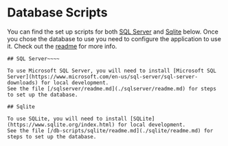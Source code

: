 # Database Scripts

You can find the set up scripts for both [SQL Server](#sql-server) and [Sqlite](#sqlite) below. 
Once you chose the database to use you need to configure the application to use it.
Check out the [readme](../README.md) for more info.
~~~~
## SQL Server~~~~

To use Microsoft SQL Server, you will need to install [Microsoft SQL Server](https://www.microsoft.com/en-us/sql-server/sql-server-downloads) for local development.
See the file [/sqlserver/readme.md](./sqlserver/readme.md) for steps to set up the database.

## Sqlite

To use SQLite, you will need to install [SQLite](https://www.sqlite.org/index.html) for local development.
See the file [/db-scripts/sqlite/readme.md](./sqlite/readme.md) for steps to set up the database.
